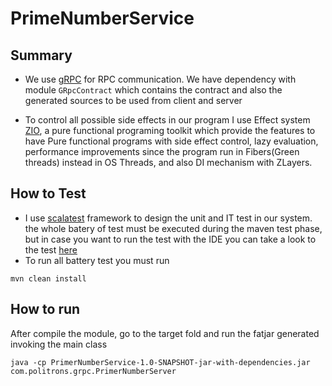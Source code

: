 # PrimeNumberService

## Summary

* We use [gRPC]() for RPC communication. We have dependency with module ````GRpcContract```` which contains the contract and also the generated sources
  to be used from client and server

* To control all possible side effects in our program I use Effect system [ZIO](https://zio.dev), a pure functional programing toolkit
  which provide the features to have Pure functional programs with side effect control,
  lazy evaluation, performance improvements since the program run in Fibers(Green threads) instead in OS Threads, and also DI mechanism with ZLayers.
  
## How to Test

* I use [scalatest](https://www.scalatest.org) framework to design the unit and IT test in our system.
  the whole batery of test must be executed during the maven test phase, but in case you want to run the test
  with the IDE you can take a look to the test [here](src/test/scala)
* To run all battery test you must run

````
mvn clean install
````  

## How to run 

After compile the module, go to the target fold and run the fatjar generated invoking the main class

````
java -cp PrimerNumberService-1.0-SNAPSHOT-jar-with-dependencies.jar com.politrons.grpc.PrimerNumberServer

````